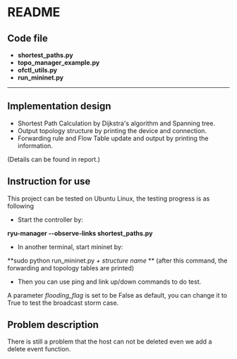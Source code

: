 # README

## Code file

- **shortest_paths.py**
- **topo_manager_example.py**
- **ofctl_utils.py**
- **run_mininet.py**

---

## Implementation design

- Shortest Path Calculation by Dijkstra's algorithm and Spanning tree.
- Output topology structure by printing the device and connection.
- Forwarding rule and Flow Table update and output by printing the information.

(Details can be found in report.)

## Instruction for use

This project can be tested on Ubuntu Linux, the testing progress is as following

- Start the controller by:

**ryu-manager --observe-links shortest_paths.py**

- In another terminal, start mininet by:

**sudo python run_mininet.py *+ structure name* ** (after this command, the forwarding and topology tables are printed)

- Then you can use ping and link up/down commands to do test.

A parameter *flooding_flag* is set to be False as default, you can change it to True to test the broadcast storm case.

## Problem description

There is still a problem that the host can not be deleted even we add a delete event function.